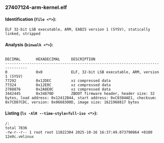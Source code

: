 ### 27407124-arm-kernel.elf
#### Identification (`file <*>`):
```
ELF 32-bit LSB executable, ARM, EABI5 version 1 (SYSV), statically linked, stripped
```
#### Analysis (`binwalk <*>`):
```

DECIMAL       HEXADECIMAL     DESCRIPTION
--------------------------------------------------------------------------------
0             0x0             ELF, 32-bit LSB executable, ARM, version 1 (SYSV)
77292         0x12DEC         xz compressed data
77324         0x12E0C         xz compressed data
2788876       0x2A8E0C        xz compressed data
3442445       0x34870D        ZBOOT firmware header, header size: 32 bytes, load address: 0x12412B44, start address: 0xC0384AE1, checksum: 0x7CD87CDC, version: 0x0668300D, image size: 1621968817 bytes
```
#### Listing (`ls -AlR --time-style=full-iso <*>`):
```
/:
total 7836
-rw-r--r-- 1 root root 11022304 2025-10-16 16:37:49.073790864 +0100 12e0c.vmlinux
```

